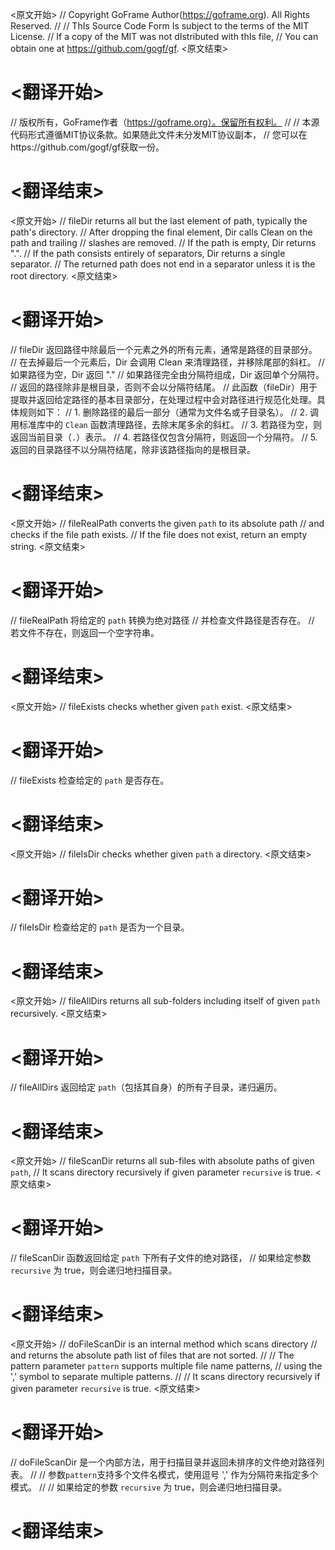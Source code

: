 
<原文开始>
// Copyright GoFrame Author(https://goframe.org). All Rights Reserved.
//
// ThIs Source Code Form Is subject to the terms of the MIT License.
// If a copy of the MIT was not dIstributed with thIs file,
// You can obtain one at https://github.com/gogf/gf.
<原文结束>

# <翻译开始>
// 版权所有，GoFrame作者（https://goframe.org）。保留所有权利。
//
// 本源代码形式遵循MIT协议条款。如果随此文件未分发MIT协议副本，
// 您可以在https://github.com/gogf/gf获取一份。
# <翻译结束>


<原文开始>
// fileDir returns all but the last element of path, typically the path's directory.
// After dropping the final element, Dir calls Clean on the path and trailing
// slashes are removed.
// If the path is empty, Dir returns ".".
// If the path consists entirely of separators, Dir returns a single separator.
// The returned path does not end in a separator unless it is the root directory.
<原文结束>

# <翻译开始>
// fileDir 返回路径中除最后一个元素之外的所有元素，通常是路径的目录部分。
// 在去掉最后一个元素后，Dir 会调用 Clean 来清理路径，并移除尾部的斜杠。
// 如果路径为空，Dir 返回 "."
// 如果路径完全由分隔符组成，Dir 返回单个分隔符。
// 返回的路径除非是根目录，否则不会以分隔符结尾。
// 此函数（fileDir）用于提取并返回给定路径的基本目录部分，在处理过程中会对路径进行规范化处理。具体规则如下：
// 1. 删除路径的最后一部分（通常为文件名或子目录名）。
// 2. 调用标准库中的 `Clean` 函数清理路径，去除末尾多余的斜杠。
// 3. 若路径为空，则返回当前目录（`.`）表示。
// 4. 若路径仅包含分隔符，则返回一个分隔符。
// 5. 返回的目录路径不以分隔符结尾，除非该路径指向的是根目录。
# <翻译结束>


<原文开始>
// fileRealPath converts the given `path` to its absolute path
// and checks if the file path exists.
// If the file does not exist, return an empty string.
<原文结束>

# <翻译开始>
// fileRealPath 将给定的 `path` 转换为绝对路径
// 并检查文件路径是否存在。
// 若文件不存在，则返回一个空字符串。
# <翻译结束>


<原文开始>
// fileExists checks whether given `path` exist.
<原文结束>

# <翻译开始>
// fileExists 检查给定的 `path` 是否存在。
# <翻译结束>


<原文开始>
// fileIsDir checks whether given `path` a directory.
<原文结束>

# <翻译开始>
// fileIsDir 检查给定的 `path` 是否为一个目录。
# <翻译结束>


<原文开始>
// fileAllDirs returns all sub-folders including itself of given `path` recursively.
<原文结束>

# <翻译开始>
// fileAllDirs 返回给定 `path`（包括其自身）的所有子目录，递归遍历。
# <翻译结束>


<原文开始>
// fileScanDir returns all sub-files with absolute paths of given `path`,
// It scans directory recursively if given parameter `recursive` is true.
<原文结束>

# <翻译开始>
// fileScanDir 函数返回给定 `path` 下所有子文件的绝对路径，
// 如果给定参数 `recursive` 为 true，则会递归地扫描目录。
# <翻译结束>


<原文开始>
// doFileScanDir is an internal method which scans directory
// and returns the absolute path list of files that are not sorted.
//
// The pattern parameter `pattern` supports multiple file name patterns,
// using the ',' symbol to separate multiple patterns.
//
// It scans directory recursively if given parameter `recursive` is true.
<原文结束>

# <翻译开始>
// doFileScanDir 是一个内部方法，用于扫描目录并返回未排序的文件绝对路径列表。
//
// 参数`pattern`支持多个文件名模式，使用逗号 ',' 作为分隔符来指定多个模式。
//
// 如果给定的参数 `recursive` 为 true，则会递归地扫描目录。
# <翻译结束>

